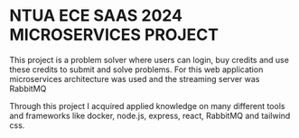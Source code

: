 # NTUA ECE SAAS 2024 MICROSERVICES PROJECT

This project is a problem solver where users can login, buy credits and use these credits to submit and solve problems. For this web application microservices architecture was used and the streaming server was RabbitMQ

Through this project I acquired applied knowledge on many different tools and frameworks like docker, node.js, express, react, RabbitMQ and tailwind css.
